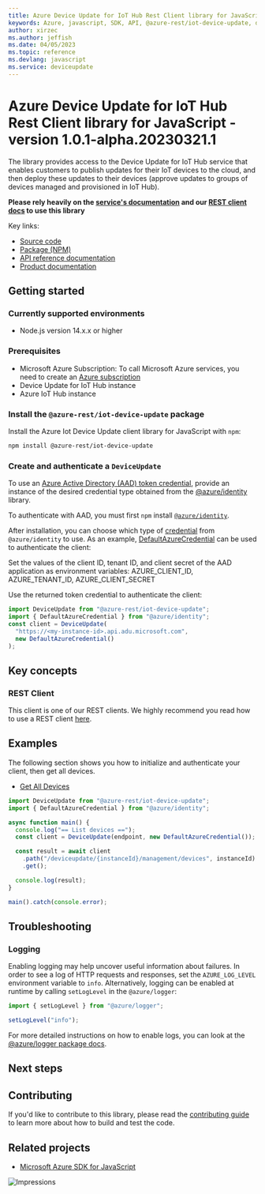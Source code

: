 ```yaml
---
title: Azure Device Update for IoT Hub Rest Client library for JavaScript
keywords: Azure, javascript, SDK, API, @azure-rest/iot-device-update, deviceupdate
author: xirzec
ms.author: jeffish
ms.date: 04/05/2023
ms.topic: reference
ms.devlang: javascript
ms.service: deviceupdate
---
```

# Azure Device Update for IoT Hub Rest Client library for JavaScript - version 1.0.1-alpha.20230321.1 


The library provides access to the Device Update for IoT Hub service that enables customers to publish updates for their IoT devices to the cloud, and then deploy these updates to their devices (approve updates to groups of devices managed and provisioned in IoT Hub).

**Please rely heavily on the [service's documentation][device_update_product_documentation] and our [REST client docs][rest_client] to use this library**

Key links:
- [Source code][source_code]
- [Package (NPM)][npm]
- [API reference documentation][ref_docs]
- [Product documentation][device_update_product_documentation]

## Getting started

### Currently supported environments

- Node.js version 14.x.x or higher

### Prerequisites

- Microsoft Azure Subscription: To call Microsoft Azure services, you need to create an [Azure subscription][azure_subscription]
- Device Update for IoT Hub instance
- Azure IoT Hub instance

### Install the `@azure-rest/iot-device-update` package

Install the Azure Iot Device Update client library for JavaScript with `npm`:

```bash
npm install @azure-rest/iot-device-update
```

### Create and authenticate a `DeviceUpdate`

To use an [Azure Active Directory (AAD) token credential][authenticate_with_token],
provide an instance of the desired credential type obtained from the
[@azure/identity][azure_identity_credentials] library.

To authenticate with AAD, you must first `npm` install [`@azure/identity`][azure_identity_npm].

After installation, you can choose which type of [credential][azure_identity_credentials] from `@azure/identity` to use.
As an example, [DefaultAzureCredential][default_azure_credential]
can be used to authenticate the client:

Set the values of the client ID, tenant ID, and client secret of the AAD application as environment variables:
AZURE_CLIENT_ID, AZURE_TENANT_ID, AZURE_CLIENT_SECRET

Use the returned token credential to authenticate the client:

```typescript
import DeviceUpdate from "@azure-rest/iot-device-update";
import { DefaultAzureCredential } from "@azure/identity";
const client = DeviceUpdate(
  "https://<my-instance-id>.api.adu.microsoft.com",
  new DefaultAzureCredential()
);
```

## Key concepts

### REST Client

This client is one of our REST clients. We highly recommend you read how to use a REST client [here][rest_client].

## Examples

The following section shows you how to initialize and authenticate your client, then get all devices.

- [Get All Devices](#get-all-devices "Get All Devices")

```typescript
import DeviceUpdate from "@azure-rest/iot-device-update";
import { DefaultAzureCredential } from "@azure/identity";

async function main() {
  console.log("== List devices ==");
  const client = DeviceUpdate(endpoint, new DefaultAzureCredential());

  const result = await client
    .path("/deviceupdate/{instanceId}/management/devices", instanceId)
    .get();

  console.log(result);
}

main().catch(console.error);
```

## Troubleshooting

### Logging

Enabling logging may help uncover useful information about failures. In order to see a log of HTTP requests and responses, set the `AZURE_LOG_LEVEL` environment variable to `info`. Alternatively, logging can be enabled at runtime by calling `setLogLevel` in the `@azure/logger`:

```javascript
import { setLogLevel } from "@azure/logger";

setLogLevel("info");
```

For more detailed instructions on how to enable logs, you can look at the [@azure/logger package docs](https://github.com/Azure/azure-sdk-for-js/tree/main/sdk/core/logger).

## Next steps

## Contributing

If you'd like to contribute to this library, please read the [contributing guide](https://github.com/Azure/azure-sdk-for-js/blob/main/CONTRIBUTING.md) to learn more about how to build and test the code.

## Related projects

- [Microsoft Azure SDK for JavaScript](https://github.com/Azure/azure-sdk-for-js)

![Impressions](https://azure-sdk-impressions.azurewebsites.net/api/impressions/azure-sdk-for-js%2Fsdk%2Fdeviceupdate%2Fiot-device-update%2FREADME.png)

[device_update_product_documentation]: /azure/iot-hub-device-update/
[rest_client]: https://github.com/Azure/azure-sdk-for-js/blob/main/documentation/rest-clients.md
[source_code]: https://github.com/Azure/azure-sdk-for-js/tree/main/sdk/deviceupdate/iot-device-update-rest
[npm]: https://www.npmjs.com/org/azure-rest
[ref_docs]: https://azure.github.io/azure-sdk-for-js
[azure_subscription]: https://azure.microsoft.com/free/
[authenticate_with_token]: /azure/cognitive-services/authentication?tabs=powershell#authenticate-with-an-authentication-token
[azure_identity_credentials]: https://github.com/Azure/azure-sdk-for-js/tree/main/sdk/identity/identity#credentials
[azure_identity_npm]: https://www.npmjs.com/package/@azure/identity
[default_azure_credential]: https://github.com/Azure/azure-sdk-for-js/tree/main/sdk/identity/identity#defaultazurecredential

